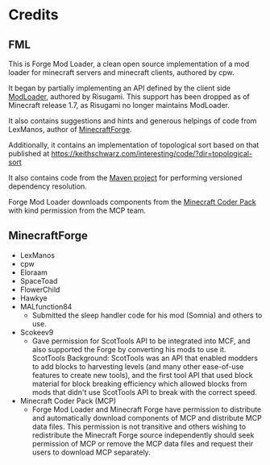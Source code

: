 # Credits

## FML

This is Forge Mod Loader, a clean open source implementation of a mod loader for minecraft servers
and minecraft clients, authored by cpw.

It began by partially implementing an API defined by the client side 
[ModLoader](https://www.minecraftforum.net/topic/75440-), authored by Risugami.
This support has been dropped as of Minecraft release 1.7, as Risugami no longer maintains ModLoader.

It also contains suggestions and hints and generous helpings of code from LexManos, author of 
[MinecraftForge](https://www.minecraftforge.net/).

Additionally, it contains an implementation of topological sort based on that 
published at https://keithschwarz.com/interesting/code/?dir=topological-sort

It also contains code from the [Maven project](https://maven.apache.org/) for performing versioned dependency
resolution.

Forge Mod Loader downloads components from the [Minecraft Coder Pack](http://mcp.ocean-labs.de/index.php/Main_Page) 
with kind permission from the MCP team.

## MinecraftForge

- LexManos
- cpw
- Eloraam
- SpaceToad
- FlowerChild
- Hawkye
- MALfunction84
  - Submitted the sleep handler code for his mod (Somnia) and others to use.
- Scokeev9
  - Gave permission for ScotTools API to be integrated into MCF, and also supported the Forge 
    by converting his mods to use it.  
    ScotTools Background: ScotTools was an API that enabled modders to add blocks to harvesting levels 
    (and many other ease-of-use features to create new tools), 
    and the first tool API that used block material for block breaking efficiency which allowed blocks 
    from mods that didn't use ScotTools API to break with the correct speed.
- Minecraft Coder Pack (MCP)
  - Forge Mod Loader and Minecraft Forge have permission to distribute and automatically
    download components of MCP and distribute MCP data files. 
    This permission is not transitive and others wishing to redistribute 
    the Minecraft Forge source independently should seek permission of MCP or 
    remove the MCP data files and request their users to download MCP separately.
